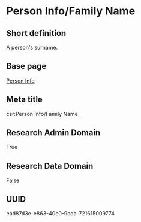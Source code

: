 # Person Info/Family Name
## Short definition
A person's surname.
## Base page
[Person Info](../../Objects/Person%20Info.md)
## Meta title
csr:Person Info/Family Name
## Research Admin Domain
True
## Research Data Domain
False
## UUID
ead87d3e-e863-40c0-9cda-721615009774
